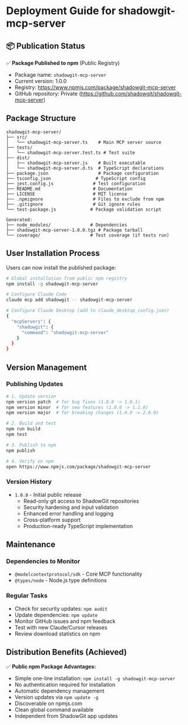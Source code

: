 # Deployment Guide for shadowgit-mcp-server

## 📦 Publication Status

✅ **Package Published to npm** (Public Registry)
- Package name: `shadowgit-mcp-server`
- Current version: 1.0.0
- Registry: https://www.npmjs.com/package/shadowgit-mcp-server
- GitHub repository: Private (https://github.com/shadowgit/shadowgit-mcp-server)

## Package Structure

```
shadowgit-mcp-server/
├── src/
│   └── shadowgit-mcp-server.ts    # Main MCP server source
├── tests/
│   └── shadowgit-mcp-server.test.ts # Test suite
├── dist/
│   ├── shadowgit-mcp-server.js    # Built executable
│   └── shadowgit-mcp-server.d.ts  # TypeScript declarations
├── package.json                   # Package configuration
├── tsconfig.json                 # TypeScript config
├── jest.config.js               # Test configuration
├── README.md                    # Documentation
├── LICENSE                      # MIT license
├── .npmignore                   # Files to exclude from npm
├── .gitignore                   # Git ignore rules
└── test-package.js             # Package validation script

Generated:
├── node_modules/               # Dependencies
├── shadowgit-mcp-server-1.0.0.tgz # Package tarball
└── coverage/                   # Test coverage (if tests run)
```

## User Installation Process

Users can now install the published package:

```bash
# Global installation from public npm registry
npm install -g shadowgit-mcp-server

# Configure Claude Code  
claude mcp add shadowgit -- shadowgit-mcp-server

# Configure Claude Desktop (add to claude_desktop_config.json)
{
  "mcpServers": {
    "shadowgit": {
      "command": "shadowgit-mcp-server"
    }
  }
}
```

## Version Management

### Publishing Updates
```bash
# 1. Update version
npm version patch  # for bug fixes (1.0.0 -> 1.0.1)
npm version minor  # for new features (1.0.0 -> 1.1.0)
npm version major  # for breaking changes (1.0.0 -> 2.0.0)

# 2. Build and test
npm run build
npm test

# 3. Publish to npm
npm publish

# 4. Verify on npm
open https://www.npmjs.com/package/shadowgit-mcp-server
```

### Version History
- `1.0.0` - Initial public release
  - Read-only git access to ShadowGit repositories
  - Security hardening and input validation
  - Enhanced error handling and logging
  - Cross-platform support
  - Production-ready TypeScript implementation

## Maintenance

### Dependencies to Monitor
- `@modelcontextprotocol/sdk` - Core MCP functionality
- `@types/node` - Node.js type definitions

### Regular Tasks
- Check for security updates: `npm audit`
- Update dependencies: `npm update`
- Monitor GitHub issues and npm feedback
- Test with new Claude/Cursor releases
- Review download statistics on npm

## Distribution Benefits (Achieved)

✅ **Public npm Package Advantages:**
- Simple one-line installation: `npm install -g shadowgit-mcp-server`
- No authentication required for installation
- Automatic dependency management
- Version updates via `npm update -g`
- Discoverable on npmjs.com
- Clean global command available
- Independent from ShadowGit app updates  
